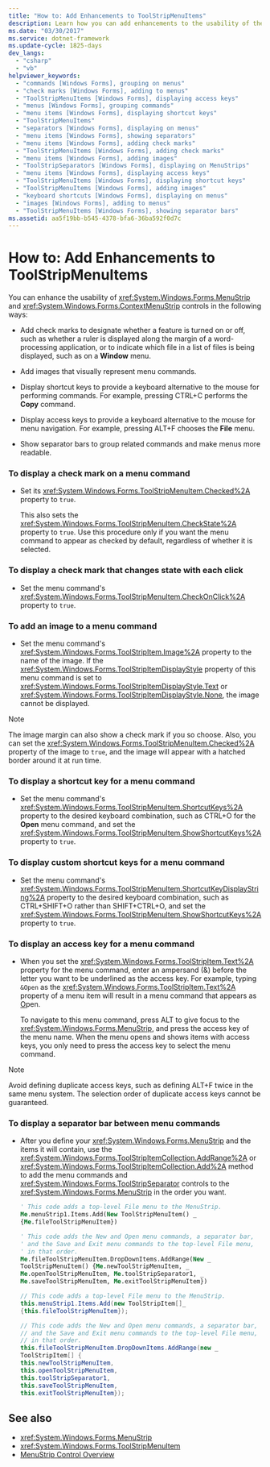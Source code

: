 ```yaml
---
title: "How to: Add Enhancements to ToolStripMenuItems"
description: Learn how you can add enhancements to the usability of the MenuStrip and ContextMenuStrip controls.
ms.date: "03/30/2017"
ms.service: dotnet-framework
ms.update-cycle: 1825-days
dev_langs:
  - "csharp"
  - "vb"
helpviewer_keywords:
  - "commands [Windows Forms], grouping on menus"
  - "check marks [Windows Forms], adding to menus"
  - "ToolStripMenuItems [Windows Forms], displaying access keys"
  - "menus [Windows Forms], grouping commands"
  - "menu items [Windows Forms], displaying shortcut keys"
  - "ToolStripMenuItems"
  - "separators [Windows Forms], displaying on menus"
  - "menu items [Windows Forms], showing separators"
  - "menu items [Windows Forms], adding check marks"
  - "ToolStripMenuItems [Windows Forms], adding check marks"
  - "menu items [Windows Forms], adding images"
  - "ToolStripSeparators [Windows Forms], displaying on MenuStrips"
  - "menu items [Windows Forms], displaying access keys"
  - "ToolStripMenuItems [Windows Forms], displaying shortcut keys"
  - "ToolStripMenuItems [Windows Forms], adding images"
  - "keyboard shortcuts [Windows Forms], displaying on menus"
  - "images [Windows Forms], adding to menus"
  - "ToolStripMenuItems [Windows Forms], showing separator bars"
ms.assetid: aa5f19bb-b545-4378-bfa6-36ba592f0d7c
---
```

# How to: Add Enhancements to ToolStripMenuItems

You can enhance the usability of <xref:System.Windows.Forms.MenuStrip> and <xref:System.Windows.Forms.ContextMenuStrip> controls in the following ways:

- Add check marks to designate whether a feature is turned on or off, such as whether a ruler is displayed along the margin of a word-processing application, or to indicate which file in a list of files is being displayed, such as on a **Window** menu.

- Add images that visually represent menu commands.

- Display shortcut keys to provide a keyboard alternative to the mouse for performing commands. For example, pressing CTRL+C performs the **Copy** command.

- Display access keys to provide a keyboard alternative to the mouse for menu navigation. For example, pressing ALT+F chooses the **File** menu.

- Show separator bars to group related commands and make menus more readable.

### To display a check mark on a menu command

- Set its <xref:System.Windows.Forms.ToolStripMenuItem.Checked%2A> property to `true`.

     This also sets the <xref:System.Windows.Forms.ToolStripMenuItem.CheckState%2A> property to `true`. Use this procedure only if you want the menu command to appear as checked by default, regardless of whether it is selected.

### To display a check mark that changes state with each click

- Set the menu command's <xref:System.Windows.Forms.ToolStripMenuItem.CheckOnClick%2A> property to `true`.

### To add an image to a menu command

- Set the menu command's <xref:System.Windows.Forms.ToolStripItem.Image%2A> property to the name of the image. If the <xref:System.Windows.Forms.ToolStripItemDisplayStyle> property of this menu command is set to <xref:System.Windows.Forms.ToolStripItemDisplayStyle.Text> or <xref:System.Windows.Forms.ToolStripItemDisplayStyle.None>, the image cannot be displayed.

> [!NOTE]
> The image margin can also show a check mark if you so choose. Also, you can set the <xref:System.Windows.Forms.ToolStripMenuItem.Checked%2A> property of the image to `true`, and the image will appear with a hatched border around it at run time.

### To display a shortcut key for a menu command

- Set the menu command's <xref:System.Windows.Forms.ToolStripMenuItem.ShortcutKeys%2A> property to the desired keyboard combination, such as CTRL+O for the **Open** menu command, and set the <xref:System.Windows.Forms.ToolStripMenuItem.ShowShortcutKeys%2A> property to `true`.

### To display custom shortcut keys for a menu command

- Set the menu command's <xref:System.Windows.Forms.ToolStripMenuItem.ShortcutKeyDisplayString%2A> property to the desired keyboard combination, such as CTRL+SHIFT+O rather than SHIFT+CTRL+O, and set the <xref:System.Windows.Forms.ToolStripMenuItem.ShowShortcutKeys%2A> property to `true`.

### To display an access key for a menu command

- When you set the <xref:System.Windows.Forms.ToolStripItem.Text%2A> property for the menu command, enter an ampersand (&) before the letter you want to be underlined as the access key. For example, typing `&Open` as the <xref:System.Windows.Forms.ToolStripItem.Text%2A> property of a menu item will result in a menu command that appears as <u>O</u>pen.

     To navigate to this menu command, press ALT to give focus to the <xref:System.Windows.Forms.MenuStrip>, and press the access key of the menu name. When the menu opens and shows items with access keys, you only need to press the access key to select the menu command.

> [!NOTE]
> Avoid defining duplicate access keys, such as defining ALT+F twice in the same menu system. The selection order of duplicate access keys cannot be guaranteed.

### To display a separator bar between menu commands

- After you define your <xref:System.Windows.Forms.MenuStrip> and the items it will contain, use the <xref:System.Windows.Forms.ToolStripItemCollection.AddRange%2A> or <xref:System.Windows.Forms.ToolStripItemCollection.Add%2A> method to add the menu commands and <xref:System.Windows.Forms.ToolStripSeparator> controls to the <xref:System.Windows.Forms.MenuStrip> in the order you want.

    ```vb
    ' This code adds a top-level File menu to the MenuStrip.
    Me.menuStrip1.Items.Add(New ToolStripMenuItem() _
    {Me.fileToolStripMenuItem})

    ' This code adds the New and Open menu commands, a separator bar,
    ' and the Save and Exit menu commands to the top-level File menu,
    ' in that order.
    Me.fileToolStripMenuItem.DropDownItems.AddRange(New _
    ToolStripMenuItem() {Me.newToolStripMenuItem, _
    Me.openToolStripMenuItem, Me.toolStripSeparator1, _
    Me.saveToolStripMenuItem, Me.exitToolStripMenuItem})
    ```

    ```csharp
    // This code adds a top-level File menu to the MenuStrip.
    this.menuStrip1.Items.Add(new ToolStripItem[]_
    {this.fileToolStripMenuItem});

    // This code adds the New and Open menu commands, a separator bar,
    // and the Save and Exit menu commands to the top-level File menu,
    // in that order.
    this.fileToolStripMenuItem.DropDownItems.AddRange(new _
    ToolStripItem[] {
    this.newToolStripMenuItem,
    this.openToolStripMenuItem,
    this.toolStripSeparator1,
    this.saveToolStripMenuItem,
    this.exitToolStripMenuItem});
    ```

## See also

- <xref:System.Windows.Forms.MenuStrip>
- <xref:System.Windows.Forms.ToolStripMenuItem>
- [MenuStrip Control Overview](menustrip-control-overview-windows-forms.md)
